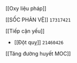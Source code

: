 [[Oxy liệu pháp]]

[[SỐC PHẢN VỆ]] `17317421`

[[Tiếp cận yếu]]
- [[Đột quỵ]] `21460426`

[[Tăng đường huyết MOC]]
